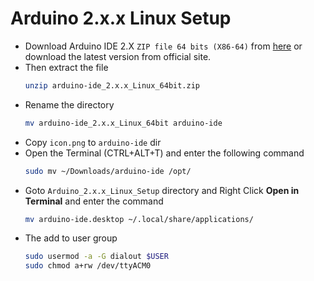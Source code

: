 # Arduino 2.x.x Linux Setup

- Download Arduino IDE 2.X `ZIP file 64 bits (X86-64)` from [here](https://downloads.arduino.cc/arduino-ide/arduino-ide_2.0.3_Linux_64bit.zip) or download the latest version from official site.
- Then extract the file
  ```zsh
  unzip arduino-ide_2.x.x_Linux_64bit.zip
  ````
- Rename the directory
  ```zsh
  mv arduino-ide_2.x.x_Linux_64bit arduino-ide
  ```
- Copy `icon.png` to `arduino-ide` dir
- Open the Terminal (CTRL+ALT+T) and enter the following command
  ```zsh
  sudo mv ~/Downloads/arduino-ide /opt/
  ```
- Goto `Arduino_2.x.x_Linux_Setup` directory and Right Click __Open in Terminal__ and enter the command
  ```zsh
  mv arduino-ide.desktop ~/.local/share/applications/
  ```
- The add to user group
  ```zsh
  sudo usermod -a -G dialout $USER  
  sudo chmod a+rw /dev/ttyACM0
  ```
